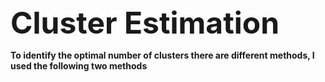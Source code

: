<head><strong> <font size = 32px> Cluster Estimation </font> <strong> </head>
<p><b>To identify the optimal number of clusters there are different methods, I used the following two methods</b></p>

